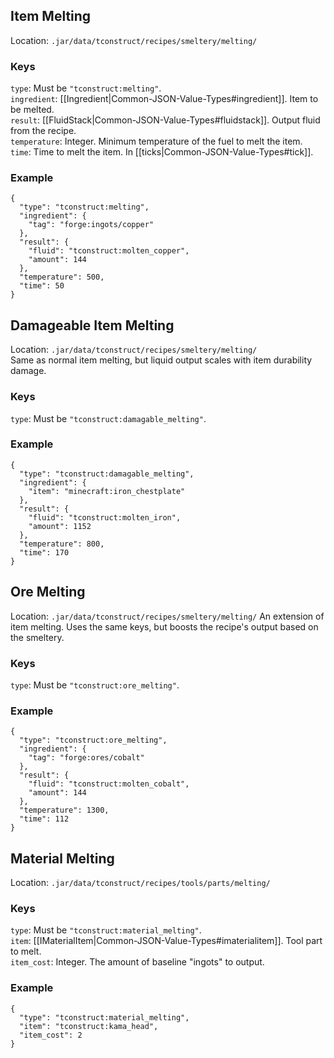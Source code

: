 ## Item Melting
Location: `.jar/data/tconstruct/recipes/smeltery/melting/`
### Keys
`type`: Must be `"tconstruct:melting"`.  
`ingredient`: [[Ingredient|Common-JSON-Value-Types#ingredient]]. Item to be melted.  
`result`: [[FluidStack|Common-JSON-Value-Types#fluidstack]]. Output fluid from the recipe.  
`temperature`: Integer. Minimum temperature of the fuel to melt the item.  
`time`: Time to melt the item. In [[ticks|Common-JSON-Value-Types#tick]].  

### Example
    {
      "type": "tconstruct:melting",
      "ingredient": {
        "tag": "forge:ingots/copper"
      },
      "result": {
        "fluid": "tconstruct:molten_copper",
        "amount": 144
      },
      "temperature": 500,
      "time": 50
    }

## Damageable Item Melting
Location: `.jar/data/tconstruct/recipes/smeltery/melting/`  
Same as normal item melting, but liquid output scales with item durability damage.  

### Keys
`type`: Must be `"tconstruct:damagable_melting"`.  

### Example
    {
      "type": "tconstruct:damagable_melting",
      "ingredient": {
        "item": "minecraft:iron_chestplate"
      },
      "result": {
        "fluid": "tconstruct:molten_iron",
        "amount": 1152
      },
      "temperature": 800,
      "time": 170
    } 

## Ore Melting
Location: `.jar/data/tconstruct/recipes/smeltery/melting/`
An extension of item melting. Uses the same keys, but boosts the recipe's output based on the smeltery.

### Keys
`type`: Must be `"tconstruct:ore_melting"`.  

### Example
    {
      "type": "tconstruct:ore_melting",
      "ingredient": {
        "tag": "forge:ores/cobalt"
      },
      "result": {
        "fluid": "tconstruct:molten_cobalt",
        "amount": 144
      },
      "temperature": 1300,
      "time": 112
    }

## Material Melting
Location: `.jar/data/tconstruct/recipes/tools/parts/melting/`
### Keys
`type`: Must be `"tconstruct:material_melting"`.  
`item`: [[IMaterialItem|Common-JSON-Value-Types#imaterialitem]]. Tool part to melt.  
`item_cost`: Integer. The amount of baseline "ingots" to output.

### Example
    {
      "type": "tconstruct:material_melting",
      "item": "tconstruct:kama_head",
      "item_cost": 2
    }